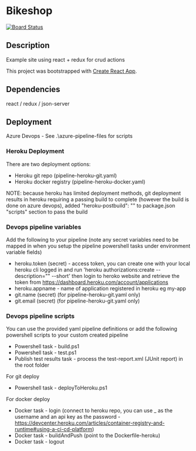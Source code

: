 # Bikeshop

[![Board Status](https://dev.azure.com/weylandcorp/733f58eb-f0fa-47ad-a944-2e29975fb82b/d5c4a1fd-d021-47d3-8d57-9499052aae5f/_apis/work/boardbadge/eb94509f-4ad5-43de-98b0-c6cc5a1b5074)](https://dev.azure.com/weylandcorp/733f58eb-f0fa-47ad-a944-2e29975fb82b/_boards/board/t/d5c4a1fd-d021-47d3-8d57-9499052aae5f/Microsoft.RequirementCategory/)

## Description

Example site using react + redux for crud actions

This project was bootstrapped with [Create React App](https://github.com/facebook/create-react-app).

## Dependencies

react / redux / json-server

## Deployment

Azure Devops - See .\azure-pipeline-files for scripts

### Heroku Deployment

There are two deployment options:

- Heroku git repo (pipeline-heroku-git.yaml)
- Heroku docker registry (pipeline-heroku-docker.yaml)

NOTE: because heroku has limited deployment methods, git deployment results in heroku requiring a passing build to complete (however the build is done on azure devops), added "heroku-postbuild": "" to package.json "scripts" section to pass the build

### Devops pipeline variables

Add the following to your pipeline (note any secret variables need to be mapped in when you setup the pipeline powershell tasks under environment variable fields)

- heroku.token (secret) - access token, you can create one with your local heroku cli logged in and run
  'heroku authorizations:create --description="<useful name>" --short' then login to heroko website and retrieve the token
  from https://dashboard.heroku.com/account/applications
- heroku.appname - name of application registered in heroku eg my-app
- git.name (secret) (for pipeline-heroku-git.yaml only)
- git.email (secret) (for pipeline-heroku-git.yaml only)

### Devops pipeline scripts

You can use the provided yaml pipeline definitions or add the following powershell scripts to your custom created pipeline

- Powershell task - build.ps1
- Powershell task - test.ps1
- Publish test results task - process the test-report.xml (JUnit report) in the root folder

For git deploy

- Powershell task - deployToHeroku.ps1

For docker deploy

- Docker task - login (connect to heroku repo, you can use \_ as the username and an api key as the password - https://devcenter.heroku.com/articles/container-registry-and-runtime#using-a-ci-cd-platform)
- Docker task - buildAndPush (point to the Dockerfile-heroku)
- Docker task - logout
